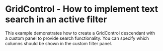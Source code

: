 # GridControl - How to implement text search in an active filter 


<p>This example demonstrates how to create a GridControl descendant with a custom panel to provide search functionality. You can specify which columns should be shown in the custom filter panel.</p>

<br/>


